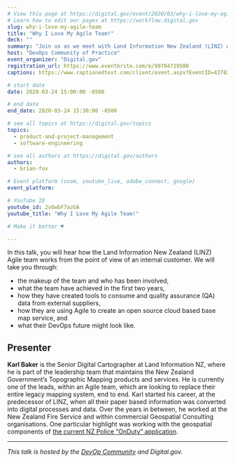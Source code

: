 ```yaml
---
# View this page at https://digital.gov/event/2020/03/why-i-love-my-agile-team
# Learn how to edit our pages at https://workflow.digital.gov
slug: why-i-love-my-agile-team
title: "Why I Love My Agile Team!"
deck: ""
summary: "Join us as we meet with Land Information New Zealand (LINZ) who is utilizing an agile approach to assist in further updating their topographical information and data."
host: "DevOps Community of Practice"
event_organizer: "Digital.gov"
registration_url: https://www.eventbrite.com/e/99704719500
captions: https://www.captionedtext.com/client/event.aspx?EventID=4378304&CustomerID=321

# start date
date: 2020-03-24 15:00:00 -0500

# end date
end_date: 2020-03-24 15:30:00 -0500

# see all topics at https://digital.gov/topics
topics: 
  - product-and-project-management
  - software-engineering

# see all authors at https://digital.gov/authors
authors: 
  - brian-fox

# Event platform (zoom, youtube_live, adobe_connect, google)
event_platform:

# YouTube ID
youtube_id: 2sOwbF7azGA
youtube_title: "Why I Love My Agile Team!"

# Make it better ♥

---
```


In this talk, you will hear how the Land Information New Zealand (LINZ) Agile team works from the point of view of an internal customer. We will take you through:

 - the makeup of the team and who has been involved,
 - what the team have achieved in the first two years,
 - how they have created tools to consume and quality assurance (QA) data from external suppliers,
 - how they are using Agile to create an open source cloud based base map service, and
 - what their DevOps future might look like.
 
## Presenter

**Karl Baker** is the Senior Digital Cartographer at Land Information NZ, where he is part of the leadership team that maintains the New Zealand Government’s Topographic Mapping products and services. He is currently one of the leads, within an Agile team, which are looking to replace their entire legacy mapping system, end to end. Karl started his career, at the predecessor of LINZ, when all their paper based information was converted into digital processes and data. Over the years in between, he worked at the New Zealand Fire Service and within commercial Geospatial Consulting organisations. One particular highlight was working with the geospatial components of [the current NZ Police “OnDuty” application](https://www.police.govt.nz/news/ten-one-magazine/well-and-truly-onduty).

---

*This talk is hosted by the [DevOp Community](https://digital.gov/communities/devops/) and Digital.gov.*
